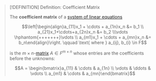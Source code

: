 >[!DEFINITION] Definition: Coefficient Matrix
>
>The **coefficient matrix** of a [system of linear equations](System%20of%20Linear%20Equations.md)
>
>$$\left|\begin{align}a_{11}x_1 + \cdots + a_{1n}x_n &= b_1 \\ a_{21}x_1+\cdots+a_{2n}x_n &= b_2 \\\vdots \hphantom{+++++++}\vdots \\ a_{m1}x_1 + \cdots + a_{mn}x_n &= b_n\end{align}\right. \qquad \text{ where } a_{ij}, b_{i} \in F$$
>
>is the $m\times n$-[matrix](../Matrices/Matrix.md) $A \in F^{m \times n}$ whose entries are the coefficients before the unknowns:
>
>$$A = \begin{bmatrix}a_{11} & \cdots & a_{1n} \\ \vdots & \ddots & \vdots \\ a_{m1} & \cdots & a_{mn}\end{bmatrix}$$
>